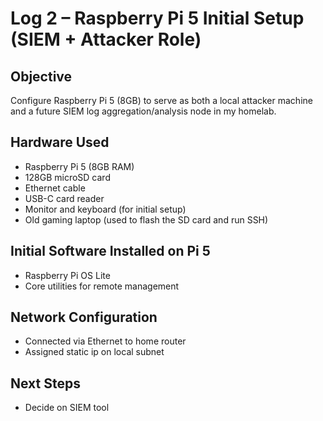 # Log 2 – Raspberry Pi 5 Initial Setup (SIEM + Attacker Role)

## Objective
Configure Raspberry Pi 5 (8GB) to serve as both a local attacker machine and a future SIEM log aggregation/analysis node in my homelab.

## Hardware Used
- Raspberry Pi 5 (8GB RAM)
- 128GB microSD card
- Ethernet cable
- USB-C card reader
- Monitor and keyboard (for initial setup)
- Old gaming laptop (used to flash the SD card and run SSH)

## Initial Software Installed on Pi 5
- Raspberry Pi OS Lite
- Core utilities for remote management

## Network Configuration
- Connected via Ethernet to home router
- Assigned static ip on local subnet

## Next Steps
- Decide on SIEM tool